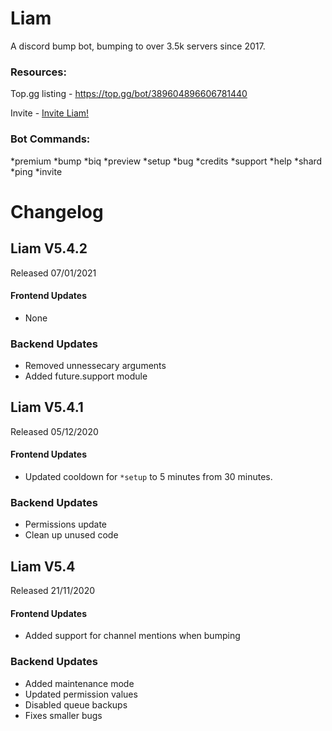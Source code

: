 # Liam
A discord bump bot, bumping to over 3.5k servers since 2017.


### Resources:
Top.gg listing - https://top.gg/bot/389604896606781440

Invite -  [Invite Liam!](https://discordapp.com/oauth2/authorize?client_id=389604896606781440&scope=bot&permissions=8)

### Bot Commands:
*premium
*bump
*biq
*preview
*setup
*bug
*credits
*support
*help
*shard
*ping
*invite

# Changelog

## Liam V5.4.2
Released 07/01/2021

#### Frontend Updates
- None

### Backend Updates
- Removed unnessecary arguments
- Added future.support module

## Liam V5.4.1
Released 05/12/2020

#### Frontend Updates
- Updated cooldown for `*setup` to 5 minutes from 30 minutes.

### Backend Updates
- Permissions update
- Clean up unused code 

## Liam V5.4
Released 21/11/2020

#### Frontend Updates

- Added support for channel mentions when bumping

### Backend Updates
- Added maintenance mode
- Updated permission values
- Disabled queue backups
- Fixes smaller bugs

